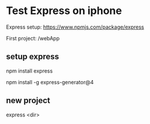 # Test Express on iphone

Express setup: https://www.npmjs.com/package/express

First project: /webApp

## setup express

npm install express

npm install -g express-generator@4

## new project

express \<dir>